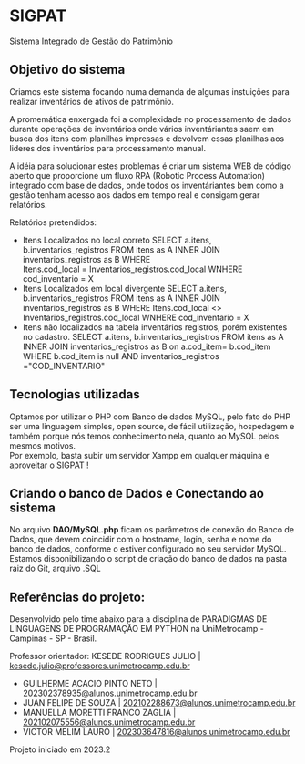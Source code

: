 # SIGPAT
Sistema Integrado de Gestão do Patrimônio

## Objetivo do sistema
Criamos este sistema focando numa demanda de algumas instuições para realizar inventários de ativos de patrimônio.  

A promemática enxergada foi a complexidade no processamento de dados durante operações de inventários onde vários inventáriantes saem em busca dos itens com planilhas impressas e devolvem essas planilhas aos lideres dos inventários para processamento manual.  

A idéia para solucionar estes problemas é criar um sistema WEB de código aberto que proporcione um fluxo RPA (Robotic Process Automation) integrado com base de dados, onde todos os inventáriantes bem como a gestão tenham acesso aos dados em tempo real e consigam gerar relatórios.

Relatórios pretendidos: 
* Itens Localizados no local correto
  SELECT a.itens, b.inventarios_registros
  FROM itens as A
  INNER JOIN inventarios_registros as B
  WHERE  
  Itens.cod_local = Inventarios_registros.cod_local WNHERE cod_inventario = X
* Itens Localizados em local divergente
  SELECT a.itens, b.inventarios_registros
  FROM itens as A
  INNER JOIN inventarios_registros as B
  WHERE  Itens.cod_local <> Inventarios_registros.cod_local WNHERE cod_inventario = X
* Itens não localizados na tabela inventários registros, porém existentes no cadastro.
  SELECT a.itens, b.inventarios_registros
  FROM itens as A
  INNER JOIN inventarios_registros as B
                  on a.cod_item= b.cod_item
    WHERE b.cod_item is null
    AND inventarios_registros ="COD_INVENTARIO"


## Tecnologias utilizadas
Optamos por utilizar o PHP com Banco de dados MySQL, pelo fato do PHP ser uma linguagem simples, open source, de fácil utilização, hospedagem e também porque nós temos conhecimento nela, quanto ao MySQL pelos mesmos motivos.  
Por exemplo, basta subir um servidor Xampp em qualquer máquina e aproveitar o SIGPAT !  

## Criando o banco de Dados e Conectando ao sistema
No arquivo **DAO/MySQL.php**  ficam os parâmetros de conexão do Banco de Dados, que devem coincidir com o hostname, login, senha e nome do banco de dados, conforme o estiver configurado no seu servidor MySQL.  
Estamos disponibilizando o script de criação do banco de dados na pasta raiz do Git, arquivo .SQL
## Referências do projeto:
Desenvolvido pelo time abaixo para a disciplina de PARADIGMAS DE LINGUAGENS DE PROGRAMAÇÃO EM PYTHON na UniMetrocamp - Campinas - SP - Brasil.

Professor orientador: KESEDE RODRIGUES JULIO | kesede.julio@professores.unimetrocamp.edu.br

* GUILHERME ACACIO PINTO NETO | 202302378935@alunos.unimetrocamp.edu.br
* JUAN FELIPE DE SOUZA | 202102288673@alunos.unimetrocamp.edu.br
* MANUELLA MORETTI FRANCO ZAGLIA | 202102075556@alunos.unimetrocamp.edu.br
* VICTOR MELIM LAURO | 202303647816@alunos.unimetrocamp.edu.br

Projeto iniciado em 2023.2



